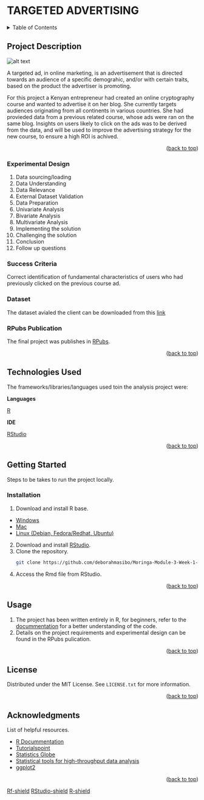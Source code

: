 # TARGETED ADVERTISING

<!-- TABLE OF CONTENTS -->
<details>
  <summary>Table of Contents</summary>
  <ol>
    <li>
      <a href="#project-description">Project Description</a>
      <ul>
        <li><a href="#experimental-design">Experimental Design</a></li>
        <li><a href="#sucess-criteria">Success Criteria</a></li>
        <li><a href="#dataset">Dataset</a></li>
        <li><a href="#rpubs-publication">RPubs Publication</a></li>
      </ul>
    </li>
    <li>
      <a href="#technologies-used">Technologies Used</a></li>
    <li>
      <a href="#getting-started">Getting Started</a>
      <ul>
        <li><a href="#installation">Installation</a></li>
      </ul>
    </li>
    <li><a href="#usage">Usage</a></li>
    <li><a href="#license">License</a></li>
    <li><a href="#acknowledgments">Acknowledgments</a></li>
  </ol>
</details>



<!-- PROJECT DESCRIPTION -->
## Project Description

![alt text](https://davehortonads.com/wp-content/uploads/2020/01/targeted-advertising.jpg)

A targeted ad, in online marketing, is an advertisement that is directed towards an audience of a specific demograhic, and/or with certain traits, based on the product the advertiser is promoting. 

For this project a Kenyan entrepreneur had created an online cryptography course and wanted to advertise it on her blog. She currently targets audiences originating from all continents in various countries. She had provieded data from a previous related course, whose ads were ran on the same blog. Insights on users likely to click on the ads was to be derived from the data, and will be used to improve the advertising strategy for the new course, to ensure a high ROI is achived. 

<p align="right">(<a href="#top">back to top</a>)</p>

<!-- EXPERIMENTAL DESIGN -->
### Experimental Design

1. Data sourcing/loading 
2. Data Understanding 
3. Data Relevance
4. External Dataset Validation
5. Data Preparation
6. Univariate Analysis
7. Bivariate Analysis
8. Multivariate Analysis
9. Implementing the solution
10. Challenging the solution
11. Conclusion
12. Follow up questions

<!-- SUCCESS CRITERIA-->
### Success Criteria

Correct identification of fundamental characteristics of users who had previously clicked on the previous course ad.

<!-- DATASET -->
### Dataset

The dataset avialed the client can be downloaded from this [link](http://bit.ly/IPAdvertisingData)

<!-- RPUBS PUBLICATION -->
### RPubs Publication

The final project was publishes in [RPubs](http://rpubs.com/deborah_masibo/908054).

<p align="right">(<a href="#top">back to top</a>)</p>


<!-- TECHNOLOGIES USED -->

## Technologies Used

The frameworks/libraries/languages used toin the analysis project were: 

**Languages**

[R](https://www.rdocumentation.org/)

**IDE**

[RStudio](https://www.rstudio.com/)


<p align="right">(<a href="#top">back to top</a>)</p>



<!-- GETTING STARTED -->

## Getting Started

Steps to be takes to run the project locally.

### Installation

1. Download and install R base.
* [Windows](https://cran.r-project.org/bin/windows/base/)
* [Mac](https://cran.r-project.org/bin/macosx/)
* [Linux (Debian, Fedora/Redhat, Ubuntu)](https://cran.r-project.org/)

2. Download and install [RStudio](https://www.rstudio.com/products/rstudio/download/).
3. Clone the repository.
   ```sh
   git clone https://github.com/deborahmasibo/Moringa-Module-3-Week-1-IP.git
   ```
4. Access the Rmd file from RStudio.

<p align="right">(<a href="#top">back to top</a>)</p>



<!-- USAGE EXAMPLES -->
## Usage

1. The project has been written entirely in R, for beginners, refer to the [docummentation](https://www.rdocumentation.org/) for a better understanding of the code.
2. Details on the project requirements and experimental design can be found in the RPubs pulication.

<p align="right">(<a href="#top">back to top</a>)</p>




<!-- LICENSE -->
## License

Distributed under the MIT License. See `LICENSE.txt` for more information.

<p align="right">(<a href="#top">back to top</a>)</p>




<!-- ACKNOWLEDGMENTS -->
## Acknowledgments
List of helpful resources.

* [R Docummentation](https://www.rdocumentation.org/)
* [Tutorialspoint](https://www.tutorialspoint.com/r/index.htm)
* [Statistics Globe](https://statisticsglobe.com/r-programming-language)
* [Statistical tools for high-throughput data analysis](http://www.sthda.com/english/wiki/ggplot2-essentials)
* [ggplot2](https://ggplot2.tidyverse.org/)
<p align="right">(<a href="#top">back to top</a>)</p>



<!-- MARKDOWN LINKS & IMAGES -->
<!-- https://www.markdownguide.org/basic-syntax/#reference-style-links -->
[Rf-shield](https://img.shields.io/badge/R-276DC3?style=for-the-badge&logo=r&logoColor=white)
[RStudio-shield](https://img.shields.io/badge/RStudio-75AADB?style=for-the-badge&logo=RStudio&logoColor=white)
[R-shield](	https://img.shields.io/badge/R-276DC3?style=for-the-badge&logo=r&logoColor=white)



